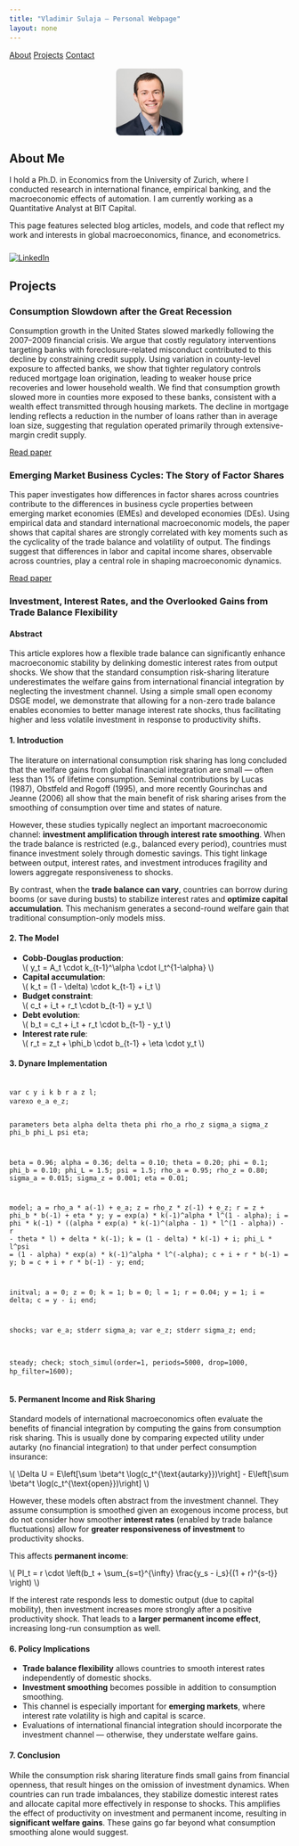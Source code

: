 ```yaml
---
title: "Vladimir Sulaja – Personal Webpage"
layout: none
---
```


<link rel="stylesheet" href="style.css">
<script src="https://polyfill.io/v3/polyfill.min.js?features=es6"></script>
<script id="MathJax-script" async
        src="https://cdn.jsdelivr.net/npm/mathjax@3/es5/tex-mml-chtml.js"></script>

<div class="navbar">
  <a href="#about">About</a>
  <a href="#projects">Projects</a>
  <a href="#contact">Contact</a>
</div>

<div class="container">

<img src="photo.jpg" alt="My Photo" style="border-radius: 8px; max-width: 120px; display: block; margin: 1rem auto;">

<h2 id="about">About Me</h2>

<p>
I hold a Ph.D. in Economics from the University of Zurich, where I conducted research in international finance, empirical banking, and the macroeconomic effects of automation. I am currently working as a Quantitative Analyst at BIT Capital.
</p>
<p>
This page features selected blog articles, models, and code that reflect my work and interests in global macroeconomics, finance, and econometrics.
</p>

<div style="margin-top: 1.5rem;">
  <a href="https://www.linkedin.com/in/vladimir-sulaja-43686550" target="_blank">
    <img src="https://cdn.jsdelivr.net/gh/simple-icons/simple-icons/icons/linkedin.svg"
         alt="LinkedIn"
         style="width: 24px; height: 24px;">
  </a>
</div>

<h2 id="projects">Projects</h2>

<div class="project">
  <h3>Consumption Slowdown after the Great Recession</h3>
  <p>
    Consumption growth in the United States slowed markedly following the 2007–2009 financial crisis. We argue that costly regulatory interventions targeting banks with foreclosure-related misconduct contributed to this decline by constraining credit supply. Using variation in county-level exposure to affected banks, we show that tighter regulatory controls reduced mortgage loan origination, leading to weaker house price recoveries and lower household wealth. We find that consumption growth slowed more in counties more exposed to these banks, consistent with a wealth effect transmitted through housing markets. The decline in mortgage lending reflects a reduction in the number of loans rather than in average loan size, suggesting that regulation operated primarily through extensive-margin credit supply.
  </p>
  <p><a href="projects/simonsulaja-consumptionslowdown.pdf" target="_blank">Read paper</a></p>
</div>

<div class="project">
  <h3>Emerging Market Business Cycles: The Story of Factor Shares</h3>
  <p>
    This paper investigates how differences in factor shares across countries contribute to the differences in business cycle properties between emerging market economies (EMEs) and developed economies (DEs). Using empirical data and standard international macroeconomic models, the paper shows that capital shares are strongly correlated with key moments such as the cyclicality of the trade balance and volatility of output. The findings suggest that differences in labor and capital income shares, observable across countries, play a central role in shaping macroeconomic dynamics.
  </p>
  <p><a href="projects/eme_bc.pdf" target="_blank">Read paper</a></p>
</div>

<div class="project">
  <h3>Investment, Interest Rates, and the Overlooked Gains from Trade Balance Flexibility</h3>

  <h4>Abstract</h4>
  <p>
    This article explores how a flexible trade balance can significantly enhance macroeconomic stability by delinking domestic interest rates from output shocks. We show that the standard consumption risk-sharing literature underestimates the welfare gains from international financial integration by neglecting the investment channel. Using a simple small open economy DSGE model, we demonstrate that allowing for a non-zero trade balance enables economies to better manage interest rate shocks, thus facilitating higher and less volatile investment in response to productivity shifts.
  </p>

  <h4>1. Introduction</h4>
  <p>
    The literature on international consumption risk sharing has long concluded that the welfare gains from global financial integration are small — often less than 1% of lifetime consumption. Seminal contributions by Lucas (1987), Obstfeld and Rogoff (1995), and more recently Gourinchas and Jeanne (2006) all show that the main benefit of risk sharing arises from the smoothing of consumption over time and states of nature.
  </p>
  <p>
    However, these studies typically neglect an important macroeconomic channel: <strong>investment amplification through interest rate smoothing</strong>. When the trade balance is restricted (e.g., balanced every period), countries must finance investment solely through domestic savings. This tight linkage between output, interest rates, and investment introduces fragility and lowers aggregate responsiveness to shocks.
  </p>
  <p>
    By contrast, when the <strong>trade balance can vary</strong>, countries can borrow during booms (or save during busts) to stabilize interest rates and <strong>optimize capital accumulation</strong>. This mechanism generates a second-round welfare gain that traditional consumption-only models miss.
  </p>

  <h4>2. The Model</h4>
  <ul>
    <li><strong>Cobb-Douglas production</strong>:<br>
      \( y_t = A_t \cdot k_{t-1}^\alpha \cdot l_t^{1-\alpha} \)
    </li>
    <li><strong>Capital accumulation</strong>:<br>
      \( k_t = (1 - \delta) \cdot k_{t-1} + i_t \)
    </li>
    <li><strong>Budget constraint</strong>:<br>
      \( c_t + i_t + r_t \cdot b_{t-1} = y_t \)
    </li>
    <li><strong>Debt evolution</strong>:<br>
      \( b_t = c_t + i_t + r_t \cdot b_{t-1} - y_t \)
    </li>
    <li><strong>Interest rate rule</strong>:<br>
      \( r_t = z_t + \phi_b \cdot b_{t-1} + \eta \cdot y_t \)
    </li>
  </ul>

  <h4>3. Dynare Implementation</h4>
  <pre><code>
var c y i k b r a z l;
varexo e_a e_z;

parameters beta alpha delta theta phi rho_a rho_z sigma_a sigma_z phi_b phi_L psi eta;

beta     = 0.96;
alpha    = 0.36;
delta    = 0.10;
theta    = 0.20;
phi      = 0.1;
phi_b    = 0.10;
phi_L    = 1.5;
psi      = 1.5;
rho_a    = 0.95;
rho_z    = 0.80;
sigma_a  = 0.015;
sigma_z  = 0.001;
eta      = 0.01;

model;
a = rho_a * a(-1) + e_a;
z = rho_z * z(-1) + e_z;
r = z + phi_b * b(-1) + eta * y;
y = exp(a) * k(-1)^alpha * l^(1 - alpha);
i = phi * k(-1) * ((alpha * exp(a) * k(-1)^(alpha - 1) * l^(1 - alpha)) - r - theta * l) + delta * k(-1);
k = (1 - delta) * k(-1) + i;
phi_L * l^psi = (1 - alpha) * exp(a) * k(-1)^alpha * l^(-alpha);
c + i + r * b(-1) = y;
b = c + i + r * b(-1) - y;
end;

initval;
a = 0; z = 0; k = 1; b = 0; l = 1; r = 0.04; y = 1; i = delta; c = y - i;
end;

shocks;
var e_a; stderr sigma_a;
var e_z; stderr sigma_z;
end;

steady;
check;
stoch_simul(order=1, periods=5000, drop=1000, hp_filter=1600);
</code></pre>

  <h4>5. Permanent Income and Risk Sharing</h4>
  <p>
    Standard models of international macroeconomics often evaluate the benefits of financial integration by computing the gains from consumption risk sharing. This is usually done by comparing expected utility under autarky (no financial integration) to that under perfect consumption insurance:
  </p>
  <p>
    \( \Delta U = E\left[\sum \beta^t \log(c_t^{\text{autarky}})\right] - E\left[\sum \beta^t \log(c_t^{\text{open}})\right] \)
  </p>
  <p>
    However, these models often abstract from the investment channel. They assume consumption is smoothed given an exogenous income process, but do not consider how smoother <strong>interest rates</strong> (enabled by trade balance fluctuations) allow for <strong>greater responsiveness of investment</strong> to productivity shocks.
  </p>
  <p>This affects <strong>permanent income</strong>:</p>
  <p>
    \( PI_t = r \cdot \left(b_t + \sum_{s=t}^{\infty} \frac{y_s - i_s}{(1 + r)^{s-t}} \right) \)
  </p>
  <p>
    If the interest rate responds less to domestic output (due to capital mobility), then investment increases more strongly after a positive productivity shock. That leads to a <strong>larger permanent income effect</strong>, increasing long-run consumption as well.
  </p>

  <h4>6. Policy Implications</h4>
  <ul>
    <li><strong>Trade balance flexibility</strong> allows countries to smooth interest rates independently of domestic shocks.</li>
    <li><strong>Investment smoothing</strong> becomes possible in addition to consumption smoothing.</li>
    <li>This channel is especially important for <strong>emerging markets</strong>, where interest rate volatility is high and capital is scarce.</li>
    <li>Evaluations of international financial integration should incorporate the investment channel — otherwise, they understate welfare gains.</li>
  </ul>

  <h4>7. Conclusion</h4>
  <p>
    While the consumption risk sharing literature finds small gains from financial openness, that result hinges on the omission of investment dynamics. When countries can run trade imbalances, they stabilize domestic interest rates and allocate capital more effectively in response to shocks. This amplifies the effect of productivity on investment and permanent income, resulting in <strong>significant welfare gains</strong>. These gains go far beyond what consumption smoothing alone would suggest.
  </p>
</div>

</div>
